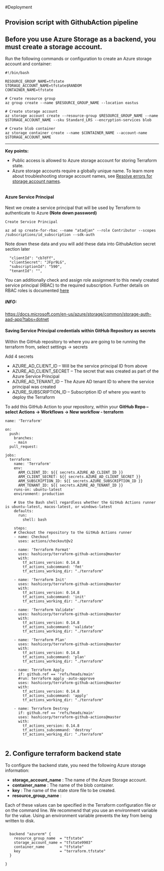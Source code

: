 #Deployment

## Provision script with GithubAction pipeline

## Before you use Azure Storage as a backend, you must create a storage account.

Run the following commands or configuration to create an Azure storage account and container:

```
#!/bin/bash

RESOURCE_GROUP_NAME=tfstate
STORAGE_ACCOUNT_NAME=tfstate$RANDOM
CONTAINER_NAME=tfstate

# Create resource group
az group create --name $RESOURCE_GROUP_NAME --location eastus

# Create storage account
az storage account create --resource-group $RESOURCE_GROUP_NAME --name $STORAGE_ACCOUNT_NAME --sku Standard_LRS --encryption-services blob

# Create blob container
az storage container create --name $CONTAINER_NAME --account-name $STORAGE_ACCOUNT_NAME
```

---

**Key points:**

* Public access is allowed to Azure storage account for storing Terraform state.
* Azure storage accounts require a globally unique name. To learn more about troubleshooting storage account names, see [Resolve errors for storage account names](https://github.com/MicrosoftDocs/azure-dev-docs/blob/main/azure/azure-resource-manager/templates/error-storage-account-name).

```

```

#### Azure Service Principal

Next we create a service principal that will be used by Terraform to authenticate to Azure **(Note down password)**

`Create Service Principal`

```
az ad sp create-for-rbac --name "atadjan" --role Contributor --scopes /subscriptions/id_subscription --sdk-auth
```

Note down these data and you will add these data into GithubAction secret section later

```
  "clientId": "cb7dff",
  "clientSecret": "JFpr9LG",
  "subscriptionId": "590",
  "tenantId": "",
```

You can additionally check and assign role assignment to this newly created service principal (RBAC) to the required subscription. Further details on RBAC roles is documented [here](https://docs.microsoft.com/en-us/azure/role-based-access-control/role-assignments-portal)

##### INFO:

https://docs.microsoft.com/en-us/azure/storage/common/storage-auth-aad-app?tabs=dotnet

#### Saving Service Principal credentials within GitHub Repository as secrets

Within the GitHub repository to where you are going to be running the terraform from, select settings -> secrets

Add 4 secrets

* AZURE_AD_CLIENT_ID – Will be the service principal ID from above
* AZURE_AD_CLIENT_SECRET – The secret that was created as part of the Azure Service Principal
* AZURE_AD_TENANT_ID – The Azure AD tenant ID to where the service principal was created
* AZURE_SUBSCRIPTION_ID – Subscription ID of where you want to deploy the Terraform


To add this GitHub Action to your repository, within your **GitHub Repo – select Actions -> Workflows -> New workflow  - terraform**

```
name: 'Terraform'
 
on:
  push:
    branches:
    - main
  pull_request:
 
jobs:
  terraform:
    name: 'Terraform'
    env:
      ARM_CLIENT_ID: ${{ secrets.AZURE_AD_CLIENT_ID }}
      ARM_CLIENT_SECRET: ${{ secrets.AZURE_AD_CLIENT_SECRET }}
      ARM_SUBSCRIPTION_ID: ${{ secrets.AZURE_SUBSCRIPTION_ID }}
      ARM_TENANT_ID: ${{ secrets.AZURE_AD_TENANT_ID }}
    runs-on: ubuntu-latest
    environment: production
 
    # Use the Bash shell regardless whether the GitHub Actions runner is ubuntu-latest, macos-latest, or windows-latest
    defaults:
      run:
        shell: bash
 
    steps:
    # Checkout the repository to the GitHub Actions runner
    - name: Checkout
      uses: actions/checkout@v2
 
    - name: 'Terraform Format'
      uses: hashicorp/terraform-github-actions@master
      with:
        tf_actions_version: 0.14.8
        tf_actions_subcommand: 'fmt'
        tf_actions_working_dir: "./terraform"
     
    - name: 'Terraform Init'
      uses: hashicorp/terraform-github-actions@master
      with:
        tf_actions_version: 0.14.8
        tf_actions_subcommand: 'init'
        tf_actions_working_dir: "./terraform"
 
    - name: 'Terraform Validate'
      uses: hashicorp/terraform-github-actions@master
      with:
        tf_actions_version: 0.14.8
        tf_actions_subcommand: 'validate'
        tf_actions_working_dir: "./terraform"
     
    - name: 'Terraform Plan'
      uses: hashicorp/terraform-github-actions@master
      with:
        tf_actions_version: 0.14.8
        tf_actions_subcommand: 'plan'
        tf_actions_working_dir: "./terraform"
 
    - name: Terraform Apply
      if: github.ref == 'refs/heads/main'
      #run: terraform apply -auto-approve
      uses: hashicorp/terraform-github-actions@master
      with:
        tf_actions_version: 0.14.8
        tf_actions_subcommand: 'apply'
        tf_actions_working_dir: "./terraform"

    - name: Terraform Destroy
      if: github.ref == 'refs/heads/main'
      uses: hashicorp/terraform-github-actions@master
      with:
        tf_actions_version: 0.14.8
        tf_actions_subcommand: 'destroy'
        tf_actions_working_dir: "./terraform"
  

```

## 2. Configure terraform backend state

To configure the backend state, you need the following Azure storage information:

* **storage_account_name** : The name of the Azure Storage account.
* **container_name** : The name of the blob container.
* **key** : The name of the state store file to be created.
* **resource_group_name** :

Each of these values can be specified in the Terraform configuration file or on the command line. We recommend that you use an environment variable for the  value. Using an environment variable prevents the key from being written to disk.

```

  backend "azurerm" {
    resource_group_name  = "tfstate"
    storage_account_name = "tfstate9903"
    container_name       = "tfstate"
    key                  = "terraform.tfstate"
  }

}
```
